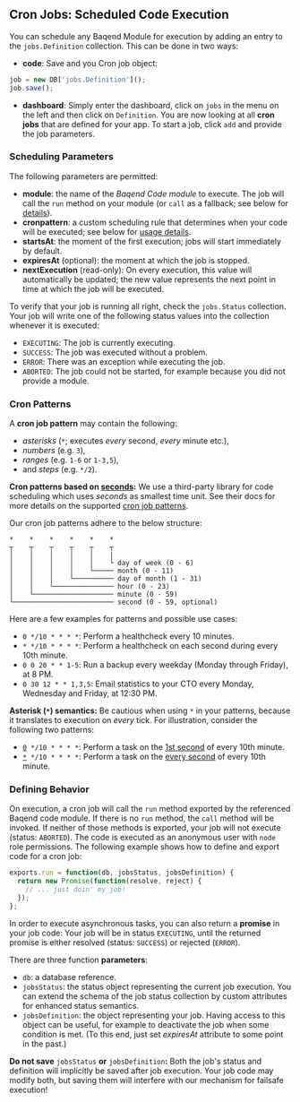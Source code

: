 
## Cron Jobs: Scheduled Code Execution

You can schedule any Baqend Module for execution by adding an entry to the `jobs.Definition` collection. 
This can be done in two ways:

- **code**: Save and you Cron job object:
```js
job = new DB['jobs.Definition']();
job.save();
```
            
- **dashboard**: Simply enter the dashboard, click on `jobs` in the menu on the left and then click on `Definition`. You are now looking at all **cron jobs** that are defined for your app. To start a job, click `add` and provide the job parameters.

### Scheduling Parameters

The following parameters are permitted:

- **module**: the name of the *Baqend Code module* to execute. The job will call the `run` method on your module (or `call` as a fallback; see below for [details](#defining-a-cron-job)).
- **cronpattern**: a custom scheduling rule that determines when your code will be executed; see below for [usage details](#cron-patterns).
- **startsAt**: the moment of the first execution; jobs will start immediately by default. 
- **expiresAt** (optional): the moment at which the job is stopped.
- **nextExecution** (read-only): On every execution, this value will automatically be updated; the new value represents the next point in time at which the job will be executed.

To verify that your job is running all right, check the `jobs.Status` collection. Your job will write one of the following status values into the collection whenever it is executed:

- `EXECUTING`: The job is currently executing.
- `SUCCESS`: The job was executed without a problem.
- `ERROR`: There was an exception while executing the job.
- `ABORTED`: The job could not be started, for example because you did not provide a module. 

### Cron Patterns

A **cron job pattern** may contain the following:
 
- *asterisks* (`*`; executes *every* second, *every* minute etc.),
- *numbers* (e.g. `3`), 
- *ranges* (e.g. `1-6` or `1-3,5`), 
- and *steps* (e.g. `*/2`).

<div class="note"><strong>Cron patterns based on <u>seconds</u>:</strong> We use a third-party library for code scheduling which uses <em>seconds</em> as smallest time unit. See their docs for more details on the supported <a href="https://github.com/kelektiv/node-cron#available-cron-patterns" target="_blank">cron job patterns</a>.</div>

Our cron job patterns adhere to the below structure:

```text
*    *    *    *    *    *
┬    ┬    ┬    ┬    ┬    ┬
│    │    │    │    │    |
│    │    │    │    │    └ day of week (0 - 6)
│    │    │    │    └───── month (0 - 11)
│    │    │    └────────── day of month (1 - 31)
│    │    └─────────────── hour (0 - 23)
│    └──────────────────── minute (0 - 59)
└───────────────────────── second (0 - 59, optional)
```

Here are a few examples for patterns and possible use cases:

- `0 */10 * * * *`: Perform a healthcheck every 10 minutes.
- `* */10 * * * *`: Perform a healthcheck on each second during every 10th minute.
- `0 0 20 * * 1-5`: Run a backup every weekday (Monday through Friday), at 8 PM.
- `0 30 12 * * 1,3,5`: Email statistics to your CTO every Monday, Wednesday and Friday, at 12:30 PM.

<div class="warning"><strong>Asterisk (<code>*</code>) semantics:</strong>
Be cautious when using <code>*</code> in your patterns, because it translates to execution on <em>every</em> tick. For illustration, consider the following two patterns:
<ul>
	<li><code><u>0</u> */10 * * * *</code>: Perform a task on the <u>1st second</u> of every 10th minute.</li>
	<li><code><u>*</u> */10 * * * *</code>: Perform a task on the <u>every second</u> of every 10th minute.</li>
</ul>
</div>

### Defining Behavior

On execution, a cron job will call the `run` method exported by the referenced Baqend code module. 
If there is no `run` method, the `call` method will be invoked.
If neither of those methods is exported, your job will not execute (status: `ABORTED`).
The code is executed as an anonymous user with `node` role permissions.
The following example shows how to define and export code for a cron job: 

```js
exports.run = function(db, jobsStatus, jobsDefinition) {
  return new Promise(function(resolve, reject) {
    // ... just doin' my job!
  });
};
```

In order to execute asynchronous tasks, you can also return a **promise** in your job code: 
Your job will be in status `EXECUTING`, until the returned promise is either resolved (status: `SUCCESS`) or rejected (`ERROR`).

There are three function **parameters**:

- `db`: a database reference.
- `jobsStatus`: the status object representing the current job execution. You can extend the schema of the job status collection by custom attributes for enhanced status semantics.
- `jobsDefinition`: the object representing your job. Having access to this object can be useful, for example to deactivate the job when some condition is met. (To this end, just set *expiresAt* attribute to some point in the past.)

<div class="warning"><strong>Do not save</strong> <code>jobsStatus</code> <strong>or</strong> <code>jobsDefinition</code><strong>:</strong>
Both the job's status and definition will implicitly be saved after job execution. 
Your job code may modify both, but saving them will interfere with our mechanism for failsafe execution! 
</div>
